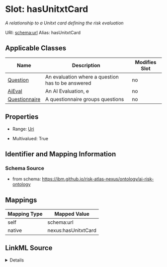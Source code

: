 

# Slot: hasUnitxtCard


_A relationship to a Unitxt card defining the risk evaluation_





URI: [schema:url](http://schema.org/url)
Alias: hasUnitxtCard

<!-- no inheritance hierarchy -->





## Applicable Classes

| Name | Description | Modifies Slot |
| --- | --- | --- |
| [Question](Question.md) | An evaluation where a question has to be answered |  no  |
| [AiEval](AiEval.md) | An AI Evaluation, e |  no  |
| [Questionnaire](Questionnaire.md) | A questionnaire groups questions |  no  |







## Properties

* Range: [Uri](Uri.md)

* Multivalued: True





## Identifier and Mapping Information







### Schema Source


* from schema: https://ibm.github.io/risk-atlas-nexus/ontology/ai-risk-ontology




## Mappings

| Mapping Type | Mapped Value |
| ---  | ---  |
| self | schema:url |
| native | nexus:hasUnitxtCard |




## LinkML Source

<details>
```yaml
name: hasUnitxtCard
description: A relationship to a Unitxt card defining the risk evaluation
from_schema: https://ibm.github.io/risk-atlas-nexus/ontology/ai-risk-ontology
rank: 1000
slot_uri: schema:url
alias: hasUnitxtCard
domain_of:
- AiEval
range: uri
multivalued: true
inlined: false

```
</details>
